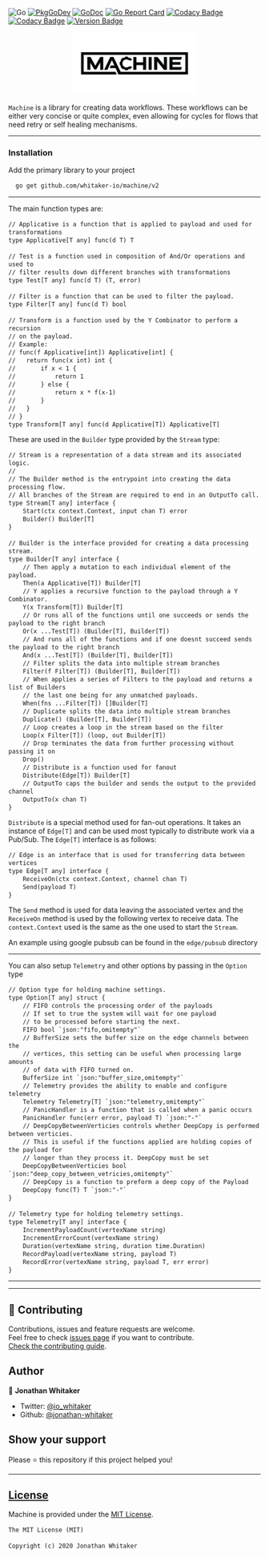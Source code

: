 ![Go](https://github.com/whitaker-io/machine/workflows/Go/badge.svg?branch=master)
[![PkgGoDev](https://pkg.go.dev/badge/github.com/whitaker-io/machine)](https://pkg.go.dev/github.com/whitaker-io/machine)
[![GoDoc](https://godoc.org/github.com/whitaker-io/machine?status.svg)](https://godoc.org/github.com/whitaker-io/machine)
[![Go Report Card](https://goreportcard.com/badge/github.com/whitaker-io/machine)](https://goreportcard.com/report/github.com/whitaker-io/machine)
[![Codacy Badge](https://app.codacy.com/project/badge/Grade/aa8efa7beb3f4e66a5dc0247e25557b5)](https://www.codacy.com?utm_source=github.com&amp;utm_medium=referral&amp;utm_content=whitaker-io/machine&amp;utm_campaign=Badge_Grade)
[![Codacy Badge](https://app.codacy.com/project/badge/Coverage/aa8efa7beb3f4e66a5dc0247e25557b5)](https://www.codacy.com?utm_source=github.com&utm_medium=referral&utm_content=whitaker-io/machine&utm_campaign=Badge_Coverage)
[![Version Badge](https://img.shields.io/github/v/tag/whitaker-io/machine)](https://img.shields.io/github/v/tag/whitaker-io/machine)

<p align="center">
    <img alt="Machine" height="125" src="https://raw.githubusercontent.com/whitaker-io/machine/master/docs/static/Black-No-BG.png">
</p>

`Machine` is a library for creating data workflows. These workflows can be either very concise or quite complex, even allowing for cycles for flows that need retry or self healing mechanisms.



------

### **Installation**

Add the primary library to your project
```bash
  go get github.com/whitaker-io/machine/v2
```

------

The main function types are:

```golang
// Applicative is a function that is applied to payload and used for transformations
type Applicative[T any] func(d T) T

// Test is a function used in composition of And/Or operations and used to
// filter results down different branches with transformations
type Test[T any] func(d T) (T, error)

// Filter is a function that can be used to filter the payload.
type Filter[T any] func(d T) bool

// Transform is a function used by the Y Combinator to perform a recursion
// on the payload.
// Example:
// func(f Applicative[int]) Applicative[int] {
// 	 return func(x int) int {
// 		 if x < 1 {
// 			 return 1
// 		 } else {
// 			 return x * f(x-1)
// 		 }
// 	 }
// }
type Transform[T any] func(d Applicative[T]) Applicative[T]

```

These are used in the `Builder` type provided by the `Stream` type:


```golang
// Stream is a representation of a data stream and its associated logic.
//
// The Builder method is the entrypoint into creating the data processing flow.
// All branches of the Stream are required to end in an OutputTo call.
type Stream[T any] interface {
	Start(ctx context.Context, input chan T) error
	Builder() Builder[T]
}

// Builder is the interface provided for creating a data processing stream.
type Builder[T any] interface {
	// Then apply a mutation to each individual element of the payload.
	Then(a Applicative[T]) Builder[T]
	// Y applies a recursive function to the payload through a Y Combinator.
	Y(x Transform[T]) Builder[T]
	// Or runs all of the functions until one succeeds or sends the payload to the right branch
	Or(x ...Test[T]) (Builder[T], Builder[T])
	// And runs all of the functions and if one doesnt succeed sends the payload to the right branch
	And(x ...Test[T]) (Builder[T], Builder[T])
	// Filter splits the data into multiple stream branches
	Filter(f Filter[T]) (Builder[T], Builder[T])
	// When applies a series of Filters to the payload and returns a list of Builders
	// the last one being for any unmatched payloads.
	When(fns ...Filter[T]) []Builder[T]
	// Duplicate splits the data into multiple stream branches
	Duplicate() (Builder[T], Builder[T])
	// Loop creates a loop in the stream based on the filter
	Loop(x Filter[T]) (loop, out Builder[T])
	// Drop terminates the data from further processing without passing it on
	Drop()
	// Distribute is a function used for fanout
	Distribute(Edge[T]) Builder[T]
	// OutputTo caps the builder and sends the output to the provided channel
	OutputTo(x chan T)
}
```

`Distribute` is a special method used for fan-out operations. It takes an instance of `Edge[T]` and can be used most typically to distribute work via a Pub/Sub. The `Edge[T]` interface is as follows:

```golang
// Edge is an interface that is used for transferring data between vertices
type Edge[T any] interface {
	ReceiveOn(ctx context.Context, channel chan T)
	Send(payload T)
}
```

The `Send` method is used for data leaving the associated vertex and the `ReceiveOn` method is used by the following vertex to receive data. The `context.Context` used is the same as the one used to start the `Stream`.

An example using google pubsub can be found in the `edge/pubsub` directory

------

You can also setup `Telemetry` and other options by passing in the `Option` type

```golang
// Option type for holding machine settings.
type Option[T any] struct {
	// FIFO controls the processing order of the payloads
	// If set to true the system will wait for one payload
	// to be processed before starting the next.
	FIFO bool `json:"fifo,omitempty"`
	// BufferSize sets the buffer size on the edge channels between the
	// vertices, this setting can be useful when processing large amounts
	// of data with FIFO turned on.
	BufferSize int `json:"buffer_size,omitempty"`
	// Telemetry provides the ability to enable and configure telemetry
	Telemetry Telemetry[T] `json:"telemetry,omitempty"`
	// PanicHandler is a function that is called when a panic occurs
	PanicHandler func(err error, payload T) `json:"-"`
	// DeepCopyBetweenVerticies controls whether DeepCopy is performed between verticies.
	// This is useful if the functions applied are holding copies of the payload for
	// longer than they process it. DeepCopy must be set
	DeepCopyBetweenVerticies bool `json:"deep_copy_between_vetricies,omitempty"`
	// DeepCopy is a function to preform a deep copy of the Payload
	DeepCopy func(T) T `json:"-"`
}

// Telemetry type for holding telemetry settings.
type Telemetry[T any] interface {
	IncrementPayloadCount(vertexName string)
	IncrementErrorCount(vertexName string)
	Duration(vertexName string, duration time.Duration)
	RecordPayload(vertexName string, payload T)
	RecordError(vertexName string, payload T, err error)
}
```

------

***
## 🤝 Contributing

Contributions, issues and feature requests are welcome.<br />
Feel free to check [issues page](https://github.com/whitaker-io/machine/issues) if you want to contribute.<br />
[Check the contributing guide](./CONTRIBUTING.md).<br />

## Author

👤 **Jonathan Whitaker**

- Twitter: [@io_whitaker](https://twitter.com/io_whitaker)
- Github: [@jonathan-whitaker](https://github.com/jonathan-whitaker)

## Show your support

Please ⭐️ this repository if this project helped you!

***
## [License](#license)

Machine is provided under the [MIT License](https://github.com/whitaker-io/machine/blob/master/LICENSE).

```text
The MIT License (MIT)

Copyright (c) 2020 Jonathan Whitaker
```
